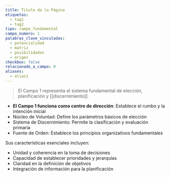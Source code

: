 ```yaml
---
title: Titulo de la Página
etiquetas:
  - tag1
  - tag2
tipo: campo_fundamental
campo_numero: 1
palabras_clave_vinculadas:
  - potencialidad
  - matriz
  - posibilidades
  - origen
checkbox: false
relacionado_a_campo: 0
aliases:
  - alias1
---
```


> El Campo 1 representa el sistema fundamental de elección, planificación y [[discernimiento]]. 

- **El Campo 1 funciona como centro de dirección**: Establece el rumbo y la intención inicial 
- Núcleo de Voluntad: Define los parámetros básicos de elección 
- Sistema de Discernimiento: Permite la clasificación y evaluación primaria 
- Fuente de Orden: Establece los principios organizativos fundamentales 

Sus características esenciales incluyen: 

- Unidad y coherencia en la toma de decisiones 
- Capacidad de establecer prioridades y jerarquías 
- Claridad en la definición de objetivos 
- Integración de información para la planificación
